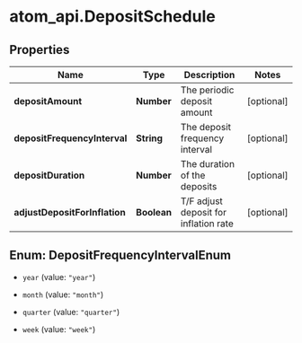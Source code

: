 # atom_api.DepositSchedule

## Properties
Name | Type | Description | Notes
------------ | ------------- | ------------- | -------------
**depositAmount** | **Number** | The periodic deposit amount | [optional] 
**depositFrequencyInterval** | **String** | The deposit frequency interval | [optional] 
**depositDuration** | **Number** | The duration of the deposits | [optional] 
**adjustDepositForInflation** | **Boolean** | T/F adjust deposit for inflation rate | [optional] 


<a name="DepositFrequencyIntervalEnum"></a>
## Enum: DepositFrequencyIntervalEnum


* `year` (value: `"year"`)

* `month` (value: `"month"`)

* `quarter` (value: `"quarter"`)

* `week` (value: `"week"`)




